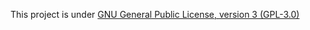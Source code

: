This project is under [GNU General Public License, version 3 (GPL-3.0)](https://opensource.org/licenses/GPL-3.0)